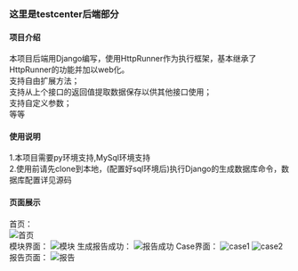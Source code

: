### 这里是testcenter后端部分
#### 项目介绍
本项目后端用Django编写，使用HttpRunner作为执行框架，基本继承了HttpRunner的功能并加以web化。   
支持自由扩展方法；  
支持从上个接口的返回值提取数据保存以供其他接口使用；   
支持自定义参数；  
等等

#### 使用说明
1.本项目需要py环境支持,MySql环境支持  
2.使用前请先clone到本地，(配置好sql环境后)执行Django的生成数据库命令，数据库配置详见源码

#### 页面展示
首页：  
![首页](http://ourcadh1j.bkt.clouddn.com/%E9%A6%96%E9%A1%B5.png)  
模块界面：
![模块](http://ourcadh1j.bkt.clouddn.com/%E6%A8%A1%E5%9D%97%E7%95%8C%E9%9D%A2.png)
生成报告成功：
![报告成功](http://ourcadh1j.bkt.clouddn.com/%E7%94%9F%E6%88%90%E6%8A%A5%E5%91%8A%E6%88%90%E5%8A%9F.png)
Case界面：
![case1](http://ourcadh1j.bkt.clouddn.com/case%E7%95%8C%E9%9D%A21.png)
![case2](http://ourcadh1j.bkt.clouddn.com/case%E7%95%8C%E9%9D%A22.png)
报告页面：
![报告](http://ourcadh1j.bkt.clouddn.com/%E6%8A%A5%E5%91%8A%E9%A1%B5%E9%9D%A2.png)